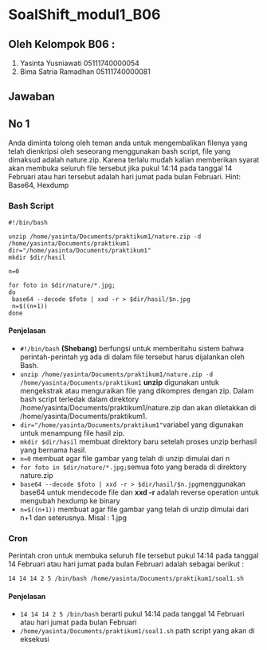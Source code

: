 # SoalShift_modul1_B06

## Oleh Kelompok B06 :
1. Yasinta Yusniawati   05111740000054
2. Bima Satria Ramadhan 05111740000081

## Jawaban

## No 1
Anda diminta tolong oleh teman anda untuk mengembalikan filenya yang telah dienkripsi oleh seseorang menggunakan bash script, file yang dimaksud adalah nature.zip. Karena terlalu mudah kalian memberikan syarat akan membuka seluruh file tersebut jika pukul 14:14 pada tanggal 14 Februari atau hari tersebut adalah hari jumat pada bulan Februari.
Hint: Base64, Hexdump

### Bash Script

```
#!/bin/bash

unzip /home/yasinta/Documents/praktikum1/nature.zip -d /home/yasinta/Documents/praktikum1
dir="/home/yasinta/Documents/praktikum1"
mkdir $dir/hasil

n=0

for foto in $dir/nature/*.jpg;
do
 base64 --decode $foto | xxd -r > $dir/hasil/$n.jpg
 n=$((n+1))
done
```

#### Penjelasan
+ `#!/bin/bash` **(Shebang)** berfungsi untuk memberitahu sistem bahwa perintah-perintah yg ada di dalam file tersebut harus dijalankan oleh Bash.
+ `unzip /home/yasinta/Documents/praktikum1/nature.zip -d /home/yasinta/Documents/praktikum1` **unzip** digunakan untuk mengekstrak atau menguraikan file yang dikompres dengan zip. Dalam bash script terledak dalam direktory /home/yasinta/Documents/praktikum1/nature.zip dan akan diletakkan di /home/yasinta/Documents/praktikum1.
+ `dir="/home/yasinta/Documents/praktikum1"`variabel yang digunakan untuk menampung file hasil zip.
+ `mkdir $dir/hasil` membuat direktory baru setelah proses unzip berhasil yang bernama hasil.
+ `n=0` membuat agar file gambar yang telah di unzip dimulai dari n
+ `for foto in $dir/nature/*.jpg;`semua foto yang berada di direktory nature.zip
+ `base64 --decode $foto | xxd -r > $dir/hasil/$n.jpg`menggunakan base64 untuk mendecode file dan **xxd -r**
 adalah reverse operation untuk mengubah hexdump ke binary
+ `n=$((n+1))` membuat agar file gambar yang telah di unzip dimulai dari n+1 dan seterusnya. Misal : 1.jpg

### Cron
Perintah cron untuk membuka seluruh file tersebut pukul 14:14 pada tanggal 14 Februari atau hari jumat pada bulan Februari adalah sebagai berikut :

```
14 14 14 2 5 /bin/bash /home/yasinta/Documents/praktikum1/soal1.sh
```
#### Penjelasan 
+ `14 14 14 2 5 /bin/bash` berarti  pukul 14:14 pada tanggal 14 Februari atau hari jumat pada bulan Februari
+ `/home/yasinta/Documents/praktikum1/soal1.sh` path script yang akan di eksekusi
